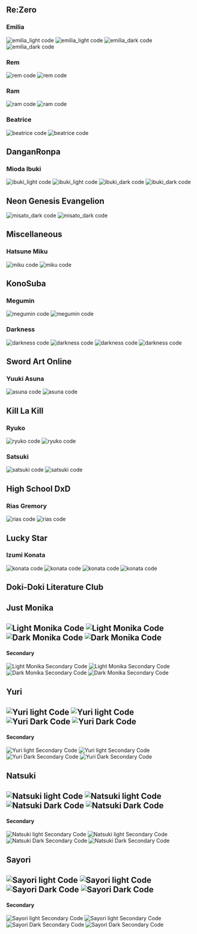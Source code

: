 Re:Zero
---

### Emilia
![emilia_light code](../screenshots/rezero/emilia_light_code.png)
![emilia_light code](../screenshots/rezero/emilia_light_wallpaper.png)
![emilia_dark code](../screenshots/rezero/emilia_dark_code.png)
![emilia_dark code](../screenshots/rezero/emilia_dark_wallpaper.png)

### Rem
![rem code](../screenshots/rezero/rem_code.png)
![rem code](../screenshots/rezero/rem_wallpaper.png)

### Ram
![ram code](../screenshots/rezero/ram_code.png)
![ram code](../screenshots/rezero/ram_wallpaper.png)

### Beatrice
![beatrice code](../screenshots/rezero/beatrice_code.png)
![beatrice code](../screenshots/rezero/beatrice_wallpaper.png)

DanganRonpa
---

### Mioda Ibuki
![ibuki_light code](../screenshots/danganronpa/ibuki_light_code.png)
![ibuki_light code](../screenshots/danganronpa/ibuki_light_wallpaper.png)
![ibuki_dark code](../screenshots/danganronpa/ibuki_dark_code.png)
![ibuki_dark code](../screenshots/danganronpa/ibuki_dark_wallpaper.png)

Neon Genesis Evangelion
---

![misato_dark code](../screenshots/eva/misato_dark_code.png)
![misato_dark code](../screenshots/eva/misato_dark_wallpaper.png)

Miscellaneous
---

### Hatsune Miku
![miku code](../screenshots/miscellaneous/miku_code.png)
![miku code](../screenshots/miscellaneous/miku_wallpaper.png)

KonoSuba
---

### Megumin
![megumin code](../screenshots/konosuba/megumin_code.png)
![megumin code](../screenshots/konosuba/megumin_wallpaper.png)

### Darkness
![darkness code](../screenshots/konosuba/darkness_dark_code.png)
![darkness code](../screenshots/konosuba/darkness_dark_wallpaper.png)
![darkness code](../screenshots/konosuba/darkness_light_code.png)
![darkness code](../screenshots/konosuba/darkness_light_wallpaper.png)

Sword Art Online
---
### Yuuki Asuna
![asuna code](../screenshots/swordArtOnline/asuna_light_code.png)
![asuna code](../screenshots/swordArtOnline/asuna_light_wallpaper.png)

Kill La Kill
---

### Ryuko
![ryuko code](../screenshots/killlakill/ryuko_code.png)
![ryuko code](../screenshots/killlakill/ryuko_wallpaper.png)

### Satsuki
![satsuki code](../screenshots/killlakill/satsuki_code.png)
![satsuki code](../screenshots/killlakill/satsuki_wallpaper.png)

High School DxD
---

### Rias Gremory
![rias code](../screenshots/highSchoolDxD/rias_dark_code.png)
![rias code](../screenshots/highSchoolDxD/rias_dark_wallpaper.png)

Lucky Star
---

### Izumi Konata
![konata code](../screenshots/luckyStar/konata_light_code.png)
![konata code](../screenshots/luckyStar/konata_light_wallpaper.png)
![konata code](../screenshots/luckyStar/konata_light_secondary_code.png)
![konata code](../screenshots/luckyStar/konata_light_secondary_wallpaper.png)


Doki-Doki Literature Club
---

## Just Monika
 
 ![Light Monika Code](../screenshots/literature/monika_light_code.png)
 ![Light Monika Code](../screenshots/literature/monika_light_wallpaper.png)
 ![Dark Monika Code](../screenshots/literature/monika_dark_code.png)
 ![Dark Monika Code](../screenshots/literature/monika_dark_wallpaper.png)
 ---
 #### Secondary
 ![Light Monika Secondary Code](../screenshots/literature/monika_light_secondary_code.png)
 ![Light Monika Secondary Code](../screenshots/literature/monika_light_secondary_wallpaper.png)
 ![Dark Monika Secondary Code](../screenshots/literature/monika_dark_secondary_code.png)
 ![Dark Monika Secondary Code](../screenshots/literature/monika_dark_secondary_wallpaper.png)
 
 ## Yuri
 
 ![Yuri light Code](../screenshots/literature/yuri_light_code.png)
 ![Yuri light Code](../screenshots/literature/yuri_light_wallpaper.png)
 ![Yuri Dark Code](../screenshots/literature/yuri_dark_code.png)
 ![Yuri Dark Code](../screenshots/literature/yuri_dark_wallpaper.png)
 ---
 #### Secondary
 ![Yuri light Secondary Code](../screenshots/literature/yuri_light_secondary_code.png)
 ![Yuri light Secondary Code](../screenshots/literature/yuri_light_secondary_wallpaper.png)
 ![Yuri Dark Secondary Code](../screenshots/literature/yuri_dark_secondary_code.png)
 ![Yuri Dark Secondary Code](../screenshots/literature/yuri_dark_secondary_wallpaper.png)
 
 ## Natsuki
 
 ![Natsuki light Code](../screenshots/literature/natsuki_light_code.png)
 ![Natsuki light Code](../screenshots/literature/natsuki_light_wallpaper.png)
 ![Natsuki Dark Code](../screenshots/literature/natsuki_dark_code.png)
 ![Natsuki Dark Code](../screenshots/literature/natsuki_dark_wallpaper.png)
 ---
 #### Secondary
 ![Natsuki light Secondary Code](../screenshots/literature/natsuki_light_secondary_code.png)
 ![Natsuki light Secondary Code](../screenshots/literature/natsuki_light_secondary_wallpaper.png)
 ![Natsuki Dark Secondary Code](../screenshots/literature/natsuki_dark_secondary_code.png)
 ![Natsuki Dark Secondary Code](../screenshots/literature/natsuki_dark_secondary_wallpaper.png)
 
 ## Sayori
 
 ![Sayori light Code](../screenshots/literature/sayori_light_code.png)
 ![Sayori light Code](../screenshots/literature/sayori_light_wallpaper.png)
 ![Sayori Dark Code](../screenshots/literature/sayori_dark_code.png)
 ![Sayori Dark Code](../screenshots/literature/sayori_dark_wallpaper.png)
 ---
 #### Secondary
 ![Sayori light Secondary Code](../screenshots/literature/sayori_light_secondary_code.png)
 ![Sayori light Secondary Code](../screenshots/literature/sayori_light_secondary_wallpaper.png)
 ![Sayori Dark Secondary Code](../screenshots/literature/sayori_dark_secondary_code.png)
 ![Sayori Dark Secondary Code](../screenshots/literature/sayori_dark_secondary_wallpaper.png)
